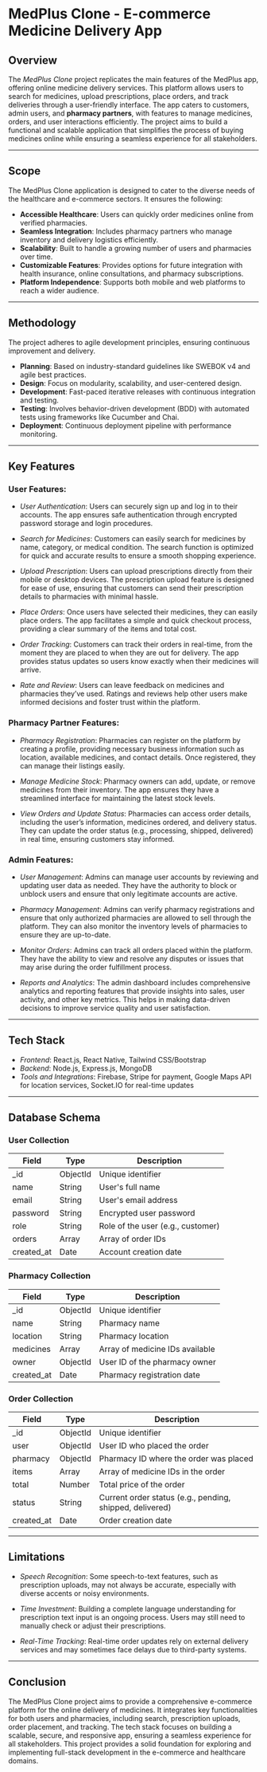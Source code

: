 
# **MedPlus Clone - E-commerce Medicine Delivery App**

## **Overview**

The *MedPlus Clone* project replicates the main features of the MedPlus app, offering online medicine delivery services. This platform allows users to search for medicines, upload prescriptions, place orders, and track deliveries through a user-friendly interface. The app caters to customers, admin users, and **pharmacy partners**, with features to manage medicines, orders, and user interactions efficiently. The project aims to build a functional and scalable application that simplifies the process of buying medicines online while ensuring a seamless experience for all stakeholders.

---

## **Scope**

The MedPlus Clone application is designed to cater to the diverse needs of the healthcare and e-commerce sectors. It ensures the following:  
- **Accessible Healthcare**: Users can quickly order medicines online from verified pharmacies.  
- **Seamless Integration**: Includes pharmacy partners who manage inventory and delivery logistics efficiently.  
- **Scalability**: Built to handle a growing number of users and pharmacies over time.  
- **Customizable Features**: Provides options for future integration with health insurance, online consultations, and pharmacy subscriptions.  
- **Platform Independence**: Supports both mobile and web platforms to reach a wider audience.  

---

## **Methodology**

The project adheres to agile development principles, ensuring continuous improvement and delivery.  
- **Planning**: Based on industry-standard guidelines like SWEBOK v4 and agile best practices.  
- **Design**: Focus on modularity, scalability, and user-centered design.  
- **Development**: Fast-paced iterative releases with continuous integration and testing.  
- **Testing**: Involves behavior-driven development (BDD) with automated tests using frameworks like Cucumber and Chai.  
- **Deployment**: Continuous deployment pipeline with performance monitoring.

---

## **Key Features**

### User Features:
- *User Authentication*: Users can securely sign up and log in to their accounts. The app ensures safe authentication through encrypted password storage and login procedures.
  
- *Search for Medicines*: Customers can easily search for medicines by name, category, or medical condition. The search function is optimized for quick and accurate results to ensure a smooth shopping experience.

- *Upload Prescription*: Users can upload prescriptions directly from their mobile or desktop devices. The prescription upload feature is designed for ease of use, ensuring that customers can send their prescription details to pharmacies with minimal hassle.

- *Place Orders*: Once users have selected their medicines, they can easily place orders. The app facilitates a simple and quick checkout process, providing a clear summary of the items and total cost.

- *Order Tracking*: Customers can track their orders in real-time, from the moment they are placed to when they are out for delivery. The app provides status updates so users know exactly when their medicines will arrive.

- *Rate and Review*: Users can leave feedback on medicines and pharmacies they’ve used. Ratings and reviews help other users make informed decisions and foster trust within the platform.

### Pharmacy Partner Features:
- *Pharmacy Registration*: Pharmacies can register on the platform by creating a profile, providing necessary business information such as location, available medicines, and contact details. Once registered, they can manage their listings easily.

- *Manage Medicine Stock*: Pharmacy owners can add, update, or remove medicines from their inventory. The app ensures they have a streamlined interface for maintaining the latest stock levels.

- *View Orders and Update Status*: Pharmacies can access order details, including the user’s information, medicines ordered, and delivery status. They can update the order status (e.g., processing, shipped, delivered) in real time, ensuring customers stay informed.

### Admin Features:
- *User Management*: Admins can manage user accounts by reviewing and updating user data as needed. They have the authority to block or unblock users and ensure that only legitimate accounts are active.

- *Pharmacy Management*: Admins can verify pharmacy registrations and ensure that only authorized pharmacies are allowed to sell through the platform. They can also monitor the inventory levels of pharmacies to ensure they are up-to-date.

- *Monitor Orders*: Admins can track all orders placed within the platform. They have the ability to view and resolve any disputes or issues that may arise during the order fulfillment process.

- *Reports and Analytics*: The admin dashboard includes comprehensive analytics and reporting features that provide insights into sales, user activity, and other key metrics. This helps in making data-driven decisions to improve service quality and user satisfaction.

---

## **Tech Stack**

- *Frontend*: React.js, React Native, Tailwind CSS/Bootstrap  
- *Backend*: Node.js, Express.js, MongoDB  
- *Tools and Integrations*: Firebase, Stripe for payment, Google Maps API for location services, Socket.IO for real-time updates  

---

## **Database Schema**

### User Collection

| Field         | Type      | Description                          |
|---------------|-----------|--------------------------------------|
| _id         | ObjectId  | Unique identifier                    |
| name        | String    | User's full name                     |
| email       | String    | User's email address                 |
| password    | String    | Encrypted user password              |
| role        | String    | Role of the user (e.g., customer)    |
| orders      | Array     | Array of order IDs                   |
| created_at  | Date      | Account creation date                |

### Pharmacy Collection

| Field         | Type      | Description                          |
|---------------|-----------|--------------------------------------|
| _id         | ObjectId  | Unique identifier                    |
| name        | String    | Pharmacy name                        |
| location    | String    | Pharmacy location                    |
| medicines   | Array     | Array of medicine IDs available      |
| owner       | ObjectId  | User ID of the pharmacy owner        |
| created_at  | Date      | Pharmacy registration date           |

### Order Collection

| Field         | Type      | Description                          |
|---------------|-----------|--------------------------------------|
| _id         | ObjectId  | Unique identifier                    |
| user        | ObjectId  | User ID who placed the order         |
| pharmacy    | ObjectId  | Pharmacy ID where the order was placed |
| items       | Array     | Array of medicine IDs in the order   |
| total       | Number    | Total price of the order             |
| status      | String    | Current order status (e.g., pending, shipped, delivered) |
| created_at  | Date      | Order creation date                  |

---

## **Limitations**

- *Speech Recognition*: Some speech-to-text features, such as prescription uploads, may not always be accurate, especially with diverse accents or noisy environments.
  
- *Time Investment*: Building a complete language understanding for prescription text input is an ongoing process. Users may still need to manually check or adjust their prescriptions.

- *Real-Time Tracking*: Real-time order updates rely on external delivery services and may sometimes face delays due to third-party systems.

---

## **Conclusion**

The MedPlus Clone project aims to provide a comprehensive e-commerce platform for the online delivery of medicines. It integrates key functionalities for both users and pharmacies, including search, prescription uploads, order placement, and tracking. The tech stack focuses on building a scalable, secure, and responsive app, ensuring a seamless experience for all stakeholders. This project provides a solid foundation for exploring and implementing full-stack development in the e-commerce and healthcare domains.

